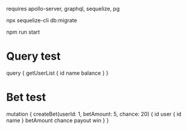 requires apollo-server, graphql, sequelize, pg

npx sequelize-cli db:migrate

npm run start

# Query test
query {
  getUserList {
    id
    name
    balance
  }
}








# Bet test

mutation {
  createBet(userId: 1, betAmount: 5, chance: 20) {
    id
    user {
      id
      name
    }
    betAmount
    chance
    payout
    win
  }
}